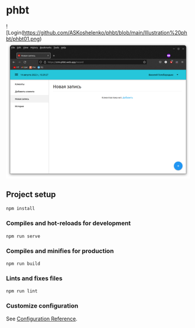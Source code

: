 # phbt
![Login(https://github.com/ASKoshelenko/phbt/blob/main/Illustration%20phbt/phbt01.png)
![Registration](https://github.com/ASKoshelenko/phbt/blob/main/Illustration%20phbt/phbt02.png)
## Project setup
```
npm install
```

### Compiles and hot-reloads for development
```
npm run serve
```

### Compiles and minifies for production
```
npm run build
```

### Lints and fixes files
```
npm run lint
```

### Customize configuration
See [Configuration Reference](https://cli.vuejs.org/config/).
